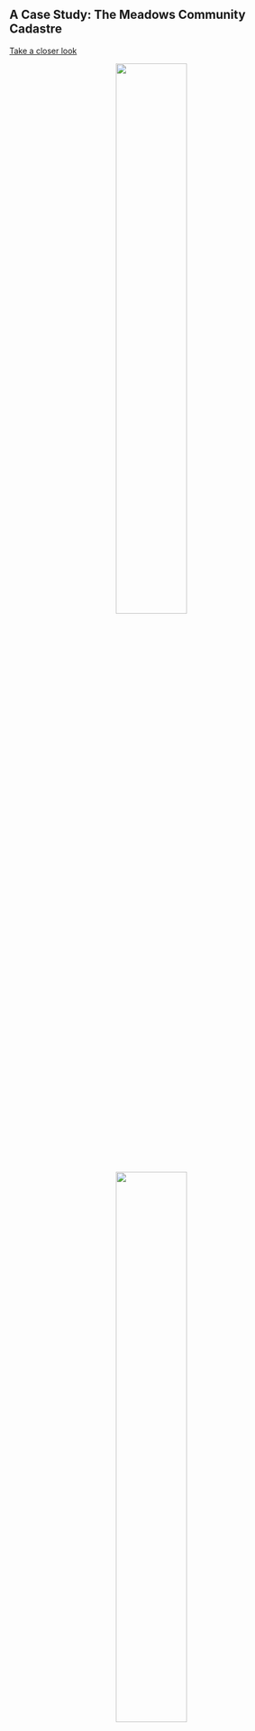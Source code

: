 ## A Case Study: The Meadows Community Cadastre

[Take a closer look](https://felt.com/map/The-Meadows-Community-Cadastre-zSR9C9CHsOSSy9BIRiv9Ayx4OD?loc=52.939297,-1.145295,17.9z&share=1)
<p align="center">
<img src="https://media.giphy.com/media/v1.Y2lkPTc5MGI3NjExOGYwdXRnMzlvdDEwdmFnaWtyMXZ3d3duZ3cwdHRzcWhvNmc0ZnUwNCZlcD12MV9pbnRlcm5hbF9naWZfYnlfaWQmY3Q9Zw/YHoKsbmM2UfMdqc3xu/giphy.gif" width="50%" />
</p>

<p align="center">
<img src="https://media.giphy.com/media/v1.Y2lkPTc5MGI3NjExNjlya2xxb2hpMnUzOTlhMHI1ejI2NGZpY29mZXlkanhtdGx3azE1MSZlcD12MV9pbnRlcm5hbF9naWZfYnlfaWQmY3Q9Zw/dbZOkmNgi1HgpsNtBs/giphy.gif" width="50%" />
</p>

<p align="center">
<img src="https://media.giphy.com/media/v1.Y2lkPTc5MGI3NjExcGFuMTEwcGNkMjVtd3FzdDV4bjRkY290dnBoYjliaDhydmFtMHJpdCZlcD12MV9pbnRlcm5hbF9naWZfYnlfaWQmY3Q9Zw/ojUq32cEHHYj39DwBW/giphy.gif" width="50%" />
</p>

</div>


## Create your own Community Cadastre


## Table of Contents
1. [Download the Open Source Software](#one-download-software)
2. [Mapping with QGIS](#two-using-qgis-to-map-the-geospatial-data)
3. [Machine Learning in Jupyter Notebooks to Predict Building Age](#three-using-jupyter-notebooks-to-do-the-machine-learning-building-age-predictions)
4. [Uploading Data to Felt](#four-using-felt-to-upload-the-data)

---

## ONE: Download the Open Source Software
- **Download QGIS**: Get the latest version from [QGIS.org](https://www.qgis.org/en/site/forusers/download.html)
- **Download QGIS plugins**: Get the latest version from [MichaelMinn.com](https://michaelminn.com/linux/mmqgis/)

---

## TWO: Using QGIS to Map the Geospatial Data

### Getting Started
- **Download files**: Rename the downloaded files as `a_boundary`, `b_land`, etc. to be your new layers, and rearrange them as required.

### Projection
- **Ensure Correct Projection**: Transform your local British data layers to British National Grid (BNG - 27700).

### Data Cleaning

#### Wards
- From the Local Authority Ward Boundaries, select only the relevant ward(s) (i.e., Meadows)
- Remove any unnecessary columns from the attribute table, as this will slow down the processing and be unuseful to users viewing the map.

#### Land Polygons

##### Location
- Select land polygons that are in the area of interest.
- Use 'Select by Location' to choose polygons that intersect with `a_boundary`.

##### Size
- Find out the area of the largest single-dwelling piece of land.
- Filter polygons with `Area > 1283` and remove them.
- Remove unnecessary columns from the attribute table.

#### Building Polygons
- Use the field expression calculator to filter house-related buildings
  `"building" = 'detached' OR "building" = 'house' OR "building" = 'residential' OR "building" = 'semidetached_house' OR "building" = 'terrace' OR 'building' = 'yes'`

#### Additional Steps
- Invert feature selection and delete non-residential features.
- Make the layer editable and delete extra large houses (`Area > 244`).
- Select garages by feature type and remove them.

#### Attribute Editing
- Add an attribute named `Private`.
  1. Open the attribute table
  2. Make the layer editable
  3. Open the attribute field calculator
  4. Create a boolean field with the expression `overlay_intersects (ncc_owned_layer)`

#### Spatial Join
- Use MMQGIS -> Combine -> Spatial Join
- Output as a new layer called `cadastre`

#### Final Steps
- Calculate the building-to-land ratio using the attribute table
- Save changes to the layer
- Export layer as `.csv` (save as `cadastre_output`)
- Manually label some data based on available archetype maps or visual survey

---

## THREE: Machine Learning in Jupyter Notebooks to Predict Building Age
- For full details run the code, and read the comments in the notebooks.
- But start off here by downloading the code and running locally:
<br>
Clone the directory

```
$ git clone [https://github.com/InfobyAdrienne/Test-React-Express.git](https://github.com/99ltaylor/community_cadastre.git)
```

---

## FOUR: Using Felt to Upload the Data
- Register for a free account at [Felt.com](https://www.felt.com)
- Use their drag-and-drop file system to upload your data.

See your community cadastre take shape!

